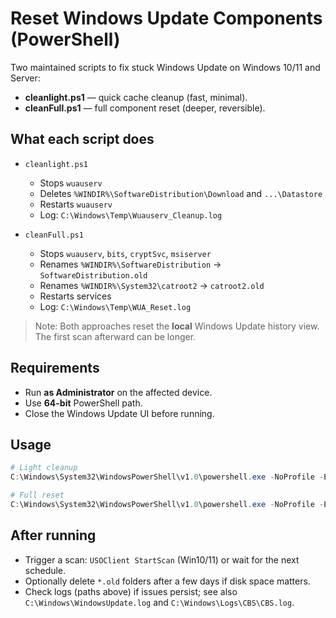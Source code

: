 # Reset Windows Update Components (PowerShell)

Two maintained scripts to fix stuck Windows Update on Windows 10/11 and Server:

- **cleanlight.ps1** — quick cache cleanup (fast, minimal).
- **cleanFull.ps1** — full component reset (deeper, reversible).

## What each script does
- `cleanlight.ps1`
  - Stops `wuauserv`
  - Deletes `%WINDIR%\SoftwareDistribution\Download` and `...\Datastore`
  - Restarts `wuauserv`
  - Log: `C:\Windows\Temp\Wuauserv_Cleanup.log`

- `cleanFull.ps1`
  - Stops `wuauserv`, `bits`, `cryptSvc`, `msiserver`
  - Renames `%WINDIR%\SoftwareDistribution` → `SoftwareDistribution.old`
  - Renames `%WINDIR%\System32\catroot2` → `catroot2.old`
  - Restarts services
  - Log: `C:\Windows\Temp\WUA_Reset.log`

> Note: Both approaches reset the **local** Windows Update history view. The first scan afterward can be longer.

## Requirements
- Run **as Administrator** on the affected device.
- Use **64-bit** PowerShell path.
- Close the Windows Update UI before running.

## Usage
```powershell
# Light cleanup
C:\Windows\System32\WindowsPowerShell\v1.0\powershell.exe -NoProfile -ExecutionPolicy Bypass -File C:\Scripts\cleanlight.ps1

# Full reset
C:\Windows\System32\WindowsPowerShell\v1.0\powershell.exe -NoProfile -ExecutionPolicy Bypass -File C:\Scripts\cleanFull.ps1
```

## After running
- Trigger a scan: `USOClient StartScan` (Win10/11) or wait for the next schedule.
- Optionally delete `*.old` folders after a few days if disk space matters.
- Check logs (paths above) if issues persist; see also `C:\Windows\WindowsUpdate.log` and `C:\Windows\Logs\CBS\CBS.log`.


